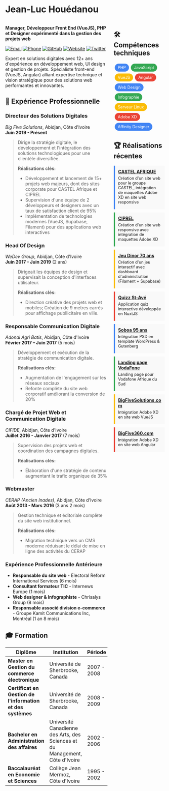 # **Jean-Luc Houédanou**

<div style="display: flex; flex-wrap: wrap;">
<div style="flex: 2; min-width: 60%; padding-right: 20px;">

**Manager, Développeur Front End (VueJS), PHP et Designer expérimenté dans la gestion des projets web**

[![Email](https://img.shields.io/badge/Email-jeanluc%40houedanou.com-blue)](mailto:jeanluc@houedanou.com)
[![Phone](https://img.shields.io/badge/Phone-%2B225%2007%2048%2034%2082%2021-green)](tel:+22507483482021)
[![GitHub](https://img.shields.io/badge/GitHub-jhouedanou-181717)](https://github.com/jhouedanou)
[![Website](https://img.shields.io/badge/Website-houedanou.com-orange)](https://houedanou.com)
[![Twitter](https://img.shields.io/badge/Twitter-%40afrowebdesigner-1DA1F2)](https://twitter.com/afrowebdesigner)

Expert en solutions digitales avec 12+ ans d'expérience en développement web, UI design et gestion de projets. Spécialiste front-end (VueJS, Angular) alliant expertise technique et vision stratégique pour des solutions web performantes et innovantes.

## 💼 **Expérience Professionnelle**

### **Directeur des Solutions Digitales**
_Big Five Solutions_, Abidjan, Côte d'Ivoire  
**Juin 2019 - Présent**

> Dirige la stratégie digitale, le développement et l'intégration des solutions technologiques pour une clientèle diversifiée.
> 
> **Réalisations clés:**
> - Développement et lancement de 15+ projets web majeurs, dont des sites corporate pour CASTEL Afrique et CIPREL
> - Supervision d'une équipe de 2 développeurs et designers avec un taux de satisfaction client de 95%
> - Implémentation de technologies modernes (VueJS, Supabase, Filament) pour des applications web interactives

### **Head Of Design**
_WeDev Group_, Abidjan, Côte d'Ivoire  
**Juin 2017 - Juin 2019** (2 ans)

> Dirigeait les équipes de design et supervisait la conception d'interfaces utilisateur.
>
> **Réalisations clés:**
> - Direction créative des projets web et mobiles; Création de 9 metres carrés pour affichage publlicitaire en ville.
>

### **Responsable Communication Digitale**
_Adonai Agri Batis_, Abidjan, Côte d'Ivoire  
**Février 2017 – Juin 2017** (5 mois)

> Développement et exécution de la stratégie de communication digitale.
>
> **Réalisations clés:**
> - Augmentation de l'engagement sur les réseaux sociaux
> - Refonte complète du site web corporatif améliorant la conversion de 20%

### **Chargé de Projet Web et Communication Digitale**
_CIFIDE_, Abidjan, Côte d'Ivoire  
**Juillet 2016 - Janvier 2017** (7 mois)

> Supervision des projets web et coordination des campagnes digitales.
>
> **Réalisations clés:**
> - Élaboration d'une stratégie de contenu augmentant le trafic organique de 35%

### **Webmaster**
_CERAP (Ancien Inades)_, Abidjan, Côte d'Ivoire  
**Août 2013 - Mars 2016** (3 ans 2 mois)

> Gestion technique et éditoriale complète du site web institutionnel.
>
> **Réalisations clés:**
> - Migration technique vers un CMS moderne réduisant le délai de mise en ligne des activités du CERAP

### **Expérience Professionnelle Antérieure**

- **Responsable du site web** - Electoral Reform International Services (6 mois)
- **Consultant formateur TIC** - Internews Europe (1 mois)
- **Web designer & Infographiste** - Chrisalys Group (8 mois)
- **Responsable associé division e-commerce** - Groupe Kamit Communications Inc, Montréal (1 an 8 mois)


## 🎓 **Formation**

| Diplôme | Institution | Période |
|---------|-------------|---------|
| **Master en Gestion du commerce électronique** | Université de Sherbrooke, Canada | 2007 - 2008 |
| **Certificat en Gestion de l'information et des systèmes** | Université de Sherbrooke, Canada | 2008 - 2009 |
| **Bachelor en Administration des affaires** | Université Canadienne des Arts, des Sciences et du Management, Côte d'Ivoire | 2002 - 2006 |
| **Baccalauréat en Economie et Sciences** | Collège Jean Mermoz, Côte d'Ivoire | 1995 - 2002 |

</div>
<div style="flex: 1; min-width: 30%;">

## 🛠️ **Compétences techniques**

<div style="display: flex; flex-wrap: wrap; margin-bottom: 15px;">
  <span style="background-color: #4285F4; color: white; margin: 3px; padding: 5px 10px; border-radius: 15px; font-size: 0.9em;">PHP</span>
  <span style="background-color: #34A853; color: white; margin: 3px; padding: 5px 10px; border-radius: 15px; font-size: 0.9em;">JavaScript</span>
  <span style="background-color: #FBBC05; color: white; margin: 3px; padding: 5px 10px; border-radius: 15px; font-size: 0.9em;">VueJS</span>
  <span style="background-color: #EA4335; color: white; margin: 3px; padding: 5px 10px; border-radius: 15px; font-size: 0.9em;">Angular</span>
  <span style="background-color: #4285F4; color: white; margin: 3px; padding: 5px 10px; border-radius: 15px; font-size: 0.9em;">Web Design</span>
  <span style="background-color: #34A853; color: white; margin: 3px; padding: 5px 10px; border-radius: 15px; font-size: 0.9em;">Infographie</span>
  <span style="background-color: #FBBC05; color: white; margin: 3px; padding: 5px 10px; border-radius: 15px; font-size: 0.9em;">Serveur Linux</span>
  <span style="background-color: #EA4335; color: white; margin: 3px; padding: 5px 10px; border-radius: 15px; font-size: 0.9em;">Adobe XD</span>
  <span style="background-color: #4285F4; color: white; margin: 3px; padding: 5px 10px; border-radius: 15px; font-size: 0.9em;">Affinity Designer</span>
</div>

## 🏆 **Réalisations récentes**

<div style="background-color: #f9f9f9; border-left: 4px solid #4285F4; padding: 10px; margin-bottom: 10px;">
  <strong><a href="https://castel-afrique.com/">CASTEL AFRIQUE</a></strong>
  <p style="font-size: 0.9em; margin: 5px 0;">Création d'un site web pour le groupe CASTEL, intégration de maquettes Adobe XD en site web responsive</p>
</div>

<div style="background-color: #f9f9f9; border-left: 4px solid #34A853; padding: 10px; margin-bottom: 10px;">
  <strong><a href="https://ciprel.com/">CIPREL</a></strong>
  <p style="font-size: 0.9em; margin: 5px 0;">Création d'un site web responsive avec intégration de maquettes Adobe XD</p>
</div>

<div style="background-color: #f9f9f9; border-left: 4px solid #FBBC05; padding: 10px; margin-bottom: 10px;">
  <strong><a href="https://roue.dinorapp.com/">Jeu Dinor 70 ans</a></strong>
  <p style="font-size: 0.9em; margin: 5px 0;">Création d'un jeu interactif avec dashboard d'administration (Filament + Supabase)</p>
</div>

<div style="background-color: #f9f9f9; border-left: 4px solid #EA4335; padding: 10px; margin-bottom: 10px;">
  <strong><a href="https://quizzstave.netlify.app/">Quizz St-Avé</a></strong>
  <p style="font-size: 0.9em; margin: 5px 0;">Application quiz interactive développée en NuxtJS</p>
</div>

<div style="background-color: #f9f9f9; border-left: 4px solid #4285F4; padding: 10px; margin-bottom: 10px;">
  <strong><a href="https://soboa95ans.sn">Soboa 95 ans</a></strong>
  <p style="font-size: 0.9em; margin: 5px 0;">Intégration PSD en template WordPress & Gutenberg</p>
</div>

<div style="background-color: #f9f9f9; border-left: 4px solid #34A853; padding: 10px; margin-bottom: 10px;">
  <strong><a href="https://txtengage-vodafone.vercel.app/">Landing page VodaFone</a></strong>
  <p style="font-size: 0.9em; margin: 5px 0;">Landing page pour Vodafone Afrique du Sud</p>
</div>

<div style="background-color: #f9f9f9; border-left: 4px solid #FBBC05; padding: 10px; margin-bottom: 10px;">
  <strong><a href="https://bigfivesolutions.com/">BigFiveSolutions.com</a></strong>
  <p style="font-size: 0.9em; margin: 5px 0;">Intégration Adobe XD en site web VueJS</p>
</div>

<div style="background-color: #f9f9f9; border-left: 4px solid #EA4335; padding: 10px; margin-bottom: 10px;">
  <strong><a href="https://bigfive360.com">BigFive360.com</a></strong>
  <p style="font-size: 0.9em; margin: 5px 0;">Intégration Adobe XD en site web Angular</p>
</div>

</div>
</div>
